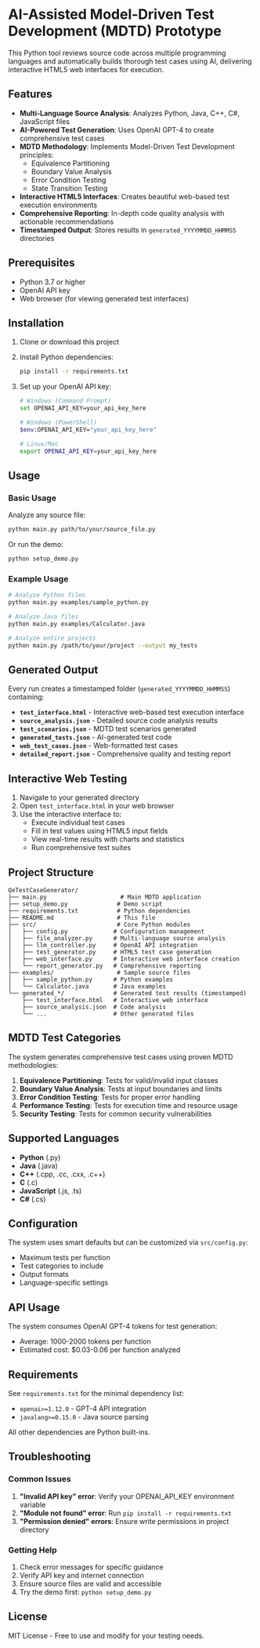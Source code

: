 # AI-Assisted Model-Driven Test Development (MDTD) Prototype

This Python tool reviews source code across multiple programming languages and automatically builds thorough test cases using AI, delivering interactive HTML5 web interfaces for execution.

## Features

- **Multi-Language Source Analysis**: Analyzes Python, Java, C++, C#, JavaScript files
- **AI-Powered Test Generation**: Uses OpenAI GPT-4 to create comprehensive test cases
- **MDTD Methodology**: Implements Model-Driven Test Development principles:
  - Equivalence Partitioning
  - Boundary Value Analysis  
  - Error Condition Testing
  - State Transition Testing
- **Interactive HTML5 Interfaces**: Creates beautiful web-based test execution environments
- **Comprehensive Reporting**: In-depth code quality analysis with actionable recommendations
- **Timestamped Output**: Stores results in `generated_YYYYMMDD_HHMMSS` directories

## Prerequisites

- Python 3.7 or higher
- OpenAI API key
- Web browser (for viewing generated test interfaces)

## Installation

1. Clone or download this project
2. Install Python dependencies:
   ```bash
   pip install -r requirements.txt
   ```

3. Set up your OpenAI API key:
   ```bash
   # Windows (Command Prompt)
   set OPENAI_API_KEY=your_api_key_here
   
   # Windows (PowerShell)
   $env:OPENAI_API_KEY="your_api_key_here"
   
   # Linux/Mac
   export OPENAI_API_KEY=your_api_key_here
   ```

## Usage

### Basic Usage

Analyze any source file:
```bash
python main.py path/to/your/source_file.py
```

Or run the demo:
```bash
python setup_demo.py
```

### Example Usage

```bash
# Analyze Python files
python main.py examples/sample_python.py

# Analyze Java files  
python main.py examples/Calculator.java

# Analyze entire projects
python main.py /path/to/your/project --output my_tests
```

## Generated Output

Every run creates a timestamped folder (`generated_YYYYMMDD_HHMMSS`) containing:

- **`test_interface.html`** - Interactive web-based test execution interface
- **`source_analysis.json`** - Detailed source code analysis results
- **`test_scenarios.json`** - MDTD test scenarios generated
- **`generated_tests.json`** - AI-generated test code
- **`web_test_cases.json`** - Web-formatted test cases
- **`detailed_report.json`** - Comprehensive quality and testing report

## Interactive Web Testing

1. Navigate to your generated directory
2. Open `test_interface.html` in your web browser
3. Use the interactive interface to:
   - Execute individual test cases
   - Fill in test values using HTML5 input fields
   - View real-time results with charts and statistics
   - Run comprehensive test suites

## Project Structure

```
QeTestCaseGenerator/
├── main.py                     # Main MDTD application
├── setup_demo.py              # Demo script
├── requirements.txt           # Python dependencies
├── README.md                  # This file
├── src/                       # Core Python modules
│   ├── config.py             # Configuration management
│   ├── file_analyzer.py      # Multi-language source analysis
│   ├── llm_controller.py     # OpenAI API integration
│   ├── test_generator.py     # HTML5 test case generation
│   ├── web_interface.py      # Interactive web interface creation
│   └── report_generator.py   # Comprehensive reporting
├── examples/                  # Sample source files
│   ├── sample_python.py      # Python examples
│   └── Calculator.java       # Java examples
└── generated_*/              # Generated test results (timestamped)
    ├── test_interface.html   # Interactive web interface
    ├── source_analysis.json  # Code analysis
    └── ...                   # Other generated files
```

## MDTD Test Categories

The system generates comprehensive test cases using proven MDTD methodologies:

1. **Equivalence Partitioning**: Tests for valid/invalid input classes
2. **Boundary Value Analysis**: Tests at input boundaries and limits
3. **Error Condition Testing**: Tests for proper error handling
4. **Performance Testing**: Tests for execution time and resource usage
5. **Security Testing**: Tests for common security vulnerabilities

## Supported Languages

- **Python** (.py)
- **Java** (.java)
- **C++** (.cpp, .cc, .cxx, .c++)
- **C** (.c)
- **JavaScript** (.js, .ts)
- **C#** (.cs)

## Configuration

The system uses smart defaults but can be customized via `src/config.py`:

- Maximum tests per function
- Test categories to include
- Output formats
- Language-specific settings

## API Usage

The system consumes OpenAI GPT-4 tokens for test generation:
- Average: 1000-2000 tokens per function
- Estimated cost: $0.03-0.06 per function analyzed

## Requirements

See `requirements.txt` for the minimal dependency list:
- `openai>=1.12.0` - GPT-4 API integration
- `javalang>=0.15.0` - Java source parsing

All other dependencies are Python built-ins.

## Troubleshooting

### Common Issues

1. **"Invalid API key" error**: Verify your OPENAI_API_KEY environment variable
2. **"Module not found" error**: Run `pip install -r requirements.txt`
3. **"Permission denied" errors**: Ensure write permissions in project directory

### Getting Help

1. Check error messages for specific guidance
2. Verify API key and internet connection
3. Ensure source files are valid and accessible
4. Try the demo first: `python setup_demo.py`

## License

MIT License - Free to use and modify for your testing needs.

